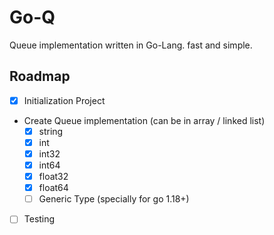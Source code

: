 # Go-Q

Queue implementation written in Go-Lang. fast and simple.

## Roadmap

- [X] Initialization Project
- Create Queue implementation (can be in array / linked list)
    - [X] string
    - [X] int
    - [X] int32
    - [X] int64
    - [X] float32
    - [X] float64
    - [ ] Generic Type (specially for go 1.18+)
- [ ] Testing